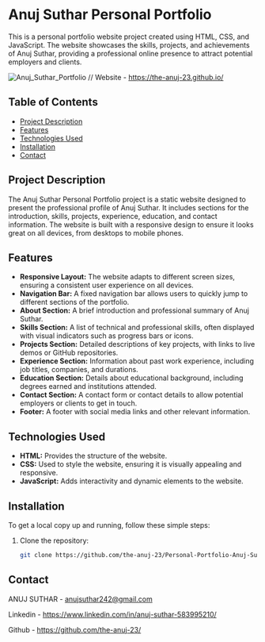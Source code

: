 # Anuj Suthar Personal Portfolio

This is a personal portfolio website project created using HTML, CSS, and JavaScript. The website showcases the skills, projects, and achievements of Anuj Suthar, providing a professional online presence to attract potential employers and clients.

![Anuj_Suthar_Portfolio](https://github.com/the-anuj-23/Personal-Portfolio-Anuj-Suthar/assets/137100246/e1b054ce-4356-42ae-8d77-12e506f3a12c)
// Website - https://the-anuj-23.github.io/

## Table of Contents

- [Project Description](#project-description)
- [Features](#features)
- [Technologies Used](#technologies-used)
- [Installation](#installation)
- [Contact](#contact)

## Project Description

The Anuj Suthar Personal Portfolio project is a static website designed to present the professional profile of Anuj Suthar. It includes sections for the introduction, skills, projects, experience, education, and contact information. The website is built with a responsive design to ensure it looks great on all devices, from desktops to mobile phones.


## Features

- **Responsive Layout:** The website adapts to different screen sizes, ensuring a consistent user experience on all devices.
- **Navigation Bar:** A fixed navigation bar allows users to quickly jump to different sections of the portfolio.
- **About Section:** A brief introduction and professional summary of Anuj Suthar.
- **Skills Section:** A list of technical and professional skills, often displayed with visual indicators such as progress bars or icons.
- **Projects Section:** Detailed descriptions of key projects, with links to live demos or GitHub repositories.
- **Experience Section:** Information about past work experience, including job titles, companies, and durations.
- **Education Section:** Details about educational background, including degrees earned and institutions attended.
- **Contact Section:** A contact form or contact details to allow potential employers or clients to get in touch.
- **Footer:** A footer with social media links and other relevant information.

## Technologies Used

- **HTML:** Provides the structure of the website.
- **CSS:** Used to style the website, ensuring it is visually appealing and responsive.
- **JavaScript:** Adds interactivity and dynamic elements to the website.

## Installation

To get a local copy up and running, follow these simple steps:

1. Clone the repository:
   ```sh
   git clone https://github.com/the-anuj-23/Personal-Portfolio-Anuj-Suthar.git

## Contact
ANUJ SUTHAR - anujsuthar242@gmail.com

Linkedin - https://www.linkedin.com/in/anuj-suthar-583995210/

Github - https://github.com/the-anuj-23/

